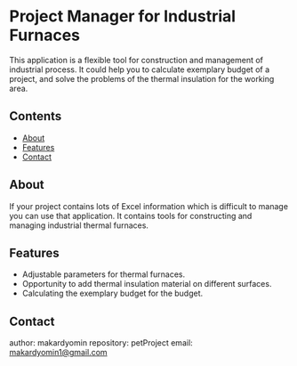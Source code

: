 # Project Manager for Industrial Furnaces

This application is a flexible tool for construction and management of industrial process. 
It could help you to calculate exemplary budget of a project, and solve the problems of the thermal insulation for the working area. 

## Contents

- [About](#about)
- [Features](#features)
- [Contact](#contact)

## About

If your project contains lots of Excel information which is difficult to manage you can use that application.
It contains tools for constructing and managing industrial thermal furnaces. 

## Features

- Adjustable parameters for thermal furnaces.
- Opportunity to add thermal insulation material on different surfaces.
- Calculating the exemplary budget for the budget.

## Contact
author: makardyomin
repository: petProject
email: makardyomin1@gmail.com
